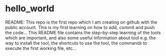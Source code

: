 hello_world
===========

README:
This repo is the first repo which I am creating on github with the public account. This is my first learning on how to add, commit and push the code...
This README file contains the step-by-step learning of the tools which are important, and also some useful information about tool e.g. the way to install the tool, the shortcuts to use the tool, the commands to execute the first working file, etc...
